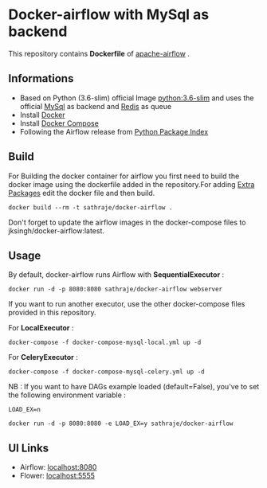 # Docker-airflow with MySql as backend

This repository contains **Dockerfile** of [apache-airflow](https://github.com/apache/incubator-airflow) .

## Informations

* Based on Python (3.6-slim) official Image [python:3.6-slim](https://hub.docker.com/_/python/) and uses the official [MySql](https://hub.docker.com/_/mysql/) as backend and [Redis](https://hub.docker.com/_/redis/) as queue
* Install [Docker](https://www.docker.com/)
* Install [Docker Compose](https://docs.docker.com/compose/install/)
* Following the Airflow release from [Python Package Index](https://pypi.python.org/pypi/apache-airflow)


## Build

For Building the docker container for airflow you first need to build the docker image using the dockerfile added in the repository.For adding [Extra Packages](https://airflow.incubator.apache.org/installation.html#extra-package) edit the docker file and then build.

    docker build --rm -t sathraje/docker-airflow .

Don't forget to update the airflow images in the docker-compose files to jksingh/docker-airflow:latest.

## Usage

By default, docker-airflow runs Airflow with **SequentialExecutor** :

    docker run -d -p 8080:8080 sathraje/docker-airflow webserver

If you want to run another executor, use the other docker-compose files provided in this repository.

For **LocalExecutor** :

    docker-compose -f docker-compose-mysql-local.yml up -d

For **CeleryExecutor** :

    docker-compose -f docker-compose-mysql-celery.yml up -d

NB : If you want to have DAGs example loaded (default=False), you've to set the following environment variable :

`LOAD_EX=n`

    docker run -d -p 8080:8080 -e LOAD_EX=y sathraje/docker-airflow


## UI Links

- Airflow: [localhost:8080](http://localhost:8080/)
- Flower: [localhost:5555](http://localhost:5555/)





